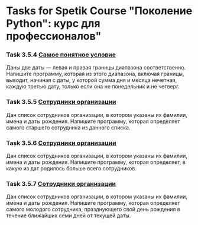 # Tasks for Spetik Course "Поколение Python": курс для профессионалов"

### Task 3.5.4 [Самое понятное условие](notebooks/Python_Pro_3_5_4.ipynb)

Даны две даты — левая и правая границы диапазона соответственно. Напишите программу, которая из этого диапазона, включая границы, выводит, начиная с даты, у которой сумма дня и месяца нечетная, каждую третью дату, только если она не понедельник и не четверг.

### Task 3.5.5 [Сотрудники организации](notebooks/Python_Pro_3_5_5.ipynb)

Дан список сотрудников организации, в котором указаны их фамилии, имена и даты рождения. Напишите программу, которая определяет самого старшего сотрудника из данного списка.

### Task 3.5.6 [Сотрудники организации](notebooks/Python_Pro_3_5_6.ipynb)

Дан список сотрудников организации, в котором указаны их фамилии, имена и даты рождения. Напишите программу, которая определяет, в какую из дат родилось больше всего сотрудников.

### Task 3.5.7 [Сотрудники организации](notebooks/Python_Pro_3_5_7.ipynb)

Дан список сотрудников организации, в котором указаны их фамилии, имена и даты рождения. Напишите программу, которая определяет самого молодого сотрудника, празднующего свой день рождения в течение ближайших семи дней от текущей даты.